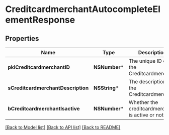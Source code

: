 # CreditcardmerchantAutocompleteElementResponse

## Properties
Name | Type | Description | Notes
------------ | ------------- | ------------- | -------------
**pkiCreditcardmerchantID** | **NSNumber*** | The unique ID of the Creditcardmerchant | 
**sCreditcardmerchantDescription** | **NSString*** | The description of the Creditcardmerchant | 
**bCreditcardmerchantIsactive** | **NSNumber*** | Whether the creditcardmerchant is active or not | 

[[Back to Model list]](../README.md#documentation-for-models) [[Back to API list]](../README.md#documentation-for-api-endpoints) [[Back to README]](../README.md)


